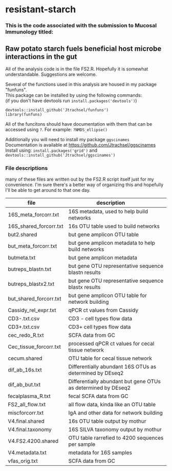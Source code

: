 # resistant-starch

### This is the code associated with the submission to Mucosal Immunology titled: 
## Raw potato starch fuels beneficial host microbe interactions in the gut 
All of the analysis code is in the file FS2.R.  Hopefully it is somewhat understandable.  Suggestions are welcome.  

Several of the functions used in this analysis are housed in my package "funfuns".  
This package can be installed by using the following commands:  
(if you don't have devtools run `install.packages('devtools')`)

`devtools::install_github('Jtrachsel/funfuns')`  
`library(funfuns)`  
  
All of the funcitons should have documentation with them that can be accessed using `?`. For example: `?NMDS_ellipse()`

Additionally you will need to install my package `ggscinames`  
Documentation is available at https://github.com/Jtrachsel/ggscinames  
Install using: `install.packages('grid')` and `devtools::install_github('Jtrachsel/ggscinames')`  


### File descriptions 
many of these files are written out by the FS2.R script itself just for my convenience.  I'm sure there's a better way of organizing this and hopefully I'll be able to get around to that one day. 

| file &nbsp; &nbsp; &nbsp;| description &nbsp; &nbsp; &nbsp; &nbsp;|
|---|	---|
| 16S_meta_forcorr.txt | 16S metadata, used to help build networks |	
|16S_shared_forcorr.txt|16s OTU table used to build networks|	
|but2.shared|but gene amplicon OTU table|	
|but_meta_forcorr.txt|but gene amplicon metadata to help build networks|	
|butmeta.txt|but gene amplicon metadata|	
|butreps_blastn.txt|but gene OTU representative sequence blastn results|	
|butreps_blastx2.txt|but gene OTU representative sequence blastx results|	
|but_shared_forcorr.txt|but gene amplicon OTU table for network building|	
|Cassidy_rel_expr.txt|qPCR ct values from Cassidy|	
|CD3-.txt.csv|CD3 -  cell types flow data|	
|CD3+.txt.csv|CD3+ cell types flow data|	
|cec_redo_R.txt|SCFA data from GC|	
|Cec_tissue_forcorr.txt|processed qPCR ct values for cecal tissue network|	
|cecum.shared|OTU table for cecal tissue network|	
|dif_ab_16s.txt|Differentially abundant 16S OTUs as determined by DEseq2|	
|dif_ab_but.txt|Differentially abundant but gene OTUs as determined by DEseq2|	
|fecalplasma_R.txt|fecal SCFA data from GC|	
|FS2_all_flow.txt|all flow data, kinda like an OTU table|	
|miscforcorr.txt|IgA and other data for network building|	
|V4.final.shared|16s OTU table output by mothur|	
|V4.final.taxonomy|16S SILVA taxonomy output by mothur|	
|V4.FS2.4200.shared|OTU table rarrefied to 4200 sequences per sample|	
|V4.metadata.txt|metadata for 16S samples|	
|vfas_orig.txt|SCFA data from GC|	
